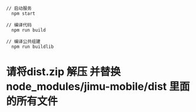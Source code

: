 
```
// 启动服务
  npm start
  
// 编译代码
  npm run build 

// 编译公共组建
  npm run buildlib
```
# 请将dist.zip 解压 并替换 node_modules/jimu-mobile/dist 里面的所有文件